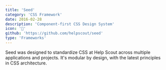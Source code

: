 ```yaml
---
title: 'Seed'
category: 'CSS Framework'
date: 2016-02-28
description: 'Component-first CSS Design System'
icon: '🌰'
github: 'https://github.com/helpscout/seed'
type: 'Frameworks'
---
```


Seed was designed to standardize CSS at Help Scout across multiple applications and projects. It's modular by design, with the latest principles in CSS architecture.
